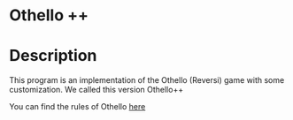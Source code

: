 # Othello ++

# Description

This program is an implementation of the Othello (Reversi) game with some
customization. We called this version Othello++

You can find the rules of Othello [here](https://www.mastersofgames.com/rules/reversi-othello-rules.htm)